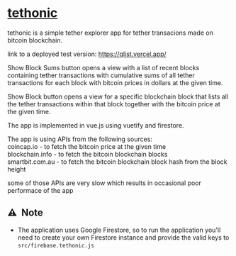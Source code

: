 # [tethonic](https://tethonic.now.sh/)

tethonic is a simple tether explorer app for tether transacions made on bitcoin blockchain.

link to a deployed test version: https://qlist.vercel.app/

Show Block Sums button opens a view with a list of recent blocks containing tether transactions with cumulative sums of all tether transactions
for each block with bitcoin prices in dollars at the given time.  

Show Block button opens a view for a specific blockchain block that lists all the tether transactions within that block together with the bitcoin price at the given time. 

The app is implemented in vue.js using vuetify and firestore.  

The app is using APIs from the following sources:  
coincap.io - to fetch the bitcoin price at the given time  
blockchain.info - to fetch the bitcoin blockchain blocks  
smartbit.com.au - to fetch the bitcoin blockchain block hash from the block height  

some of those APIs are very slow which results in occasional poor performace of the app

## ⚠️&nbsp;&nbsp;Note

- The application uses Google Firestore, so to run the application you'll need to create your own Firestore instance and provide the valid keys to ``src/firebase.tethonic.js``
